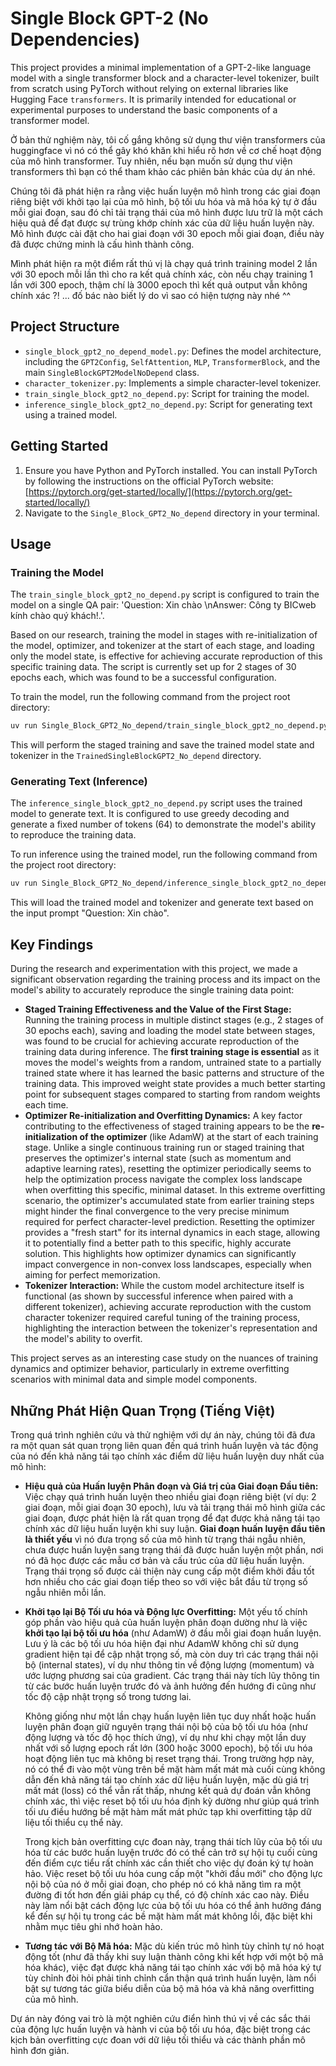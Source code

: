# Single Block GPT-2 (No Dependencies)

This project provides a minimal implementation of a GPT-2-like language model with a single transformer block and a character-level tokenizer, built from scratch using PyTorch without relying on external libraries like Hugging Face `transformers`. It is primarily intended for educational or experimental purposes to understand the basic components of a transformer model.

Ở bản thử nghiệm này, tôi cố gắng không sử dụng thư viện transformers của huggingface vì nó có thể gây khó khăn khi hiểu rõ hơn về cơ chế hoạt động của mô hình transformer. Tuy nhiên, nếu bạn muốn sử dụng thư viện transformers thì bạn có thể tham khảo các phiên bản khác của dự án nhé.

Chúng tôi đã phát hiện ra rằng việc huấn luyện mô hình trong các giai đoạn riêng biệt với khởi tạo lại của mô hình, bộ tối ưu hóa và mã hóa ký tự ở đầu mỗi giai đoạn, sau đó chỉ tải trạng thái của mô hình được lưu trữ là một cách hiệu quả để đạt được sự trùng khớp chính xác của dữ liệu huấn luyện này. Mô hình được cài đặt cho hai giai đoạn với 30 epoch mỗi giai đoạn, điều này đã được chứng minh là cấu hình thành công.

Mình phát hiện ra một điểm rất thú vị là chạy quá trình training model 2 lần với 30 epoch mỗi lần thì cho ra kết quả chính xác, còn nếu chạy training 1 lần với 300 epoch, thậm chí là 3000 epoch thì kết quả output vẫn không chính xác ?! ... đố bác nào biết lý do vì sao có hiện tượng này nhé ^^

## Project Structure

-   `single_block_gpt2_no_depend_model.py`: Defines the model architecture, including the `GPT2Config`, `SelfAttention`, `MLP`, `TransformerBlock`, and the main `SingleBlockGPT2ModelNoDepend` class.
-   `character_tokenizer.py`: Implements a simple character-level tokenizer.
-   `train_single_block_gpt2_no_depend.py`: Script for training the model.
-   `inference_single_block_gpt2_no_depend.py`: Script for generating text using a trained model.

## Getting Started

1.  Ensure you have Python and PyTorch installed. You can install PyTorch by following the instructions on the official PyTorch website: [https://pytorch.org/get-started/locally/](https://pytorch.org/get-started/locally/)
2.  Navigate to the `Single_Block_GPT2_No_depend` directory in your terminal.

## Usage

### Training the Model

The `train_single_block_gpt2_no_depend.py` script is configured to train the model on a single QA pair: 'Question: Xin chào \nAnswer: Công ty BICweb kính chào quý khách!.'.

Based on our research, training the model in stages with re-initialization of the model, optimizer, and tokenizer at the start of each stage, and loading only the model state, is effective for achieving accurate reproduction of this specific training data. The script is currently set up for 2 stages of 30 epochs each, which was found to be a successful configuration.

To train the model, run the following command from the project root directory:

```bash
uv run Single_Block_GPT2_No_depend/train_single_block_gpt2_no_depend.py
```

This will perform the staged training and save the trained model state and tokenizer in the `TrainedSingleBlockGPT2_No_depend` directory.

### Generating Text (Inference)

The `inference_single_block_gpt2_no_depend.py` script uses the trained model to generate text. It is configured to use greedy decoding and generate a fixed number of tokens (64) to demonstrate the model's ability to reproduce the training data.

To run inference using the trained model, run the following command from the project root directory:

```bash
uv run Single_Block_GPT2_No_depend/inference_single_block_gpt2_no_depend.py
```

This will load the trained model and tokenizer and generate text based on the input prompt "Question: Xin chào".

## Key Findings

During the research and experimentation with this project, we made a significant observation regarding the training process and its impact on the model's ability to accurately reproduce the single training data point:

-   **Staged Training Effectiveness and the Value of the First Stage:** Running the training process in multiple distinct stages (e.g., 2 stages of 30 epochs each), saving and loading the model state between stages, was found to be crucial for achieving accurate reproduction of the training data during inference. The **first training stage is essential** as it moves the model's weights from a random, untrained state to a partially trained state where it has learned the basic patterns and structure of the training data. This improved weight state provides a much better starting point for subsequent stages compared to starting from random weights each time.
-   **Optimizer Re-initialization and Overfitting Dynamics:** A key factor contributing to the effectiveness of staged training appears to be the **re-initialization of the optimizer** (like AdamW) at the start of each training stage. Unlike a single continuous training run or staged training that preserves the optimizer's internal state (such as momentum and adaptive learning rates), resetting the optimizer periodically seems to help the optimization process navigate the complex loss landscape when overfitting this specific, minimal dataset. In this extreme overfitting scenario, the optimizer's accumulated state from earlier training steps might hinder the final convergence to the very precise minimum required for perfect character-level prediction. Resetting the optimizer provides a "fresh start" for its internal dynamics in each stage, allowing it to potentially find a better path to this specific, highly accurate solution. This highlights how optimizer dynamics can significantly impact convergence in non-convex loss landscapes, especially when aiming for perfect memorization.
-   **Tokenizer Interaction:** While the custom model architecture itself is functional (as shown by successful inference when paired with a different tokenizer), achieving accurate reproduction with the custom character tokenizer required careful tuning of the training process, highlighting the interaction between the tokenizer's representation and the model's ability to overfit.

This project serves as an interesting case study on the nuances of training dynamics and optimizer behavior, particularly in extreme overfitting scenarios with minimal data and simple model components.

## Những Phát Hiện Quan Trọng (Tiếng Việt)

Trong quá trình nghiên cứu và thử nghiệm với dự án này, chúng tôi đã đưa ra một quan sát quan trọng liên quan đến quá trình huấn luyện và tác động của nó đến khả năng tái tạo chính xác điểm dữ liệu huấn luyện duy nhất của mô hình:
-   **Hiệu quả của Huấn luyện Phân đoạn và Giá trị của Giai đoạn Đầu tiên:** Việc chạy quá trình huấn luyện theo nhiều giai đoạn riêng biệt (ví dụ: 2 giai đoạn, mỗi giai đoạn 30 epoch), lưu và tải trạng thái mô hình giữa các giai đoạn, được phát hiện là rất quan trọng để đạt được khả năng tái tạo chính xác dữ liệu huấn luyện khi suy luận. **Giai đoạn huấn luyện đầu tiên là thiết yếu** vì nó đưa trọng số của mô hình từ trạng thái ngẫu nhiên, chưa được huấn luyện sang trạng thái đã được huấn luyện một phần, nơi nó đã học được các mẫu cơ bản và cấu trúc của dữ liệu huấn luyện. Trạng thái trọng số được cải thiện này cung cấp một điểm khởi đầu tốt hơn nhiều cho các giai đoạn tiếp theo so với việc bắt đầu từ trọng số ngẫu nhiên mỗi lần.
-   **Khởi tạo lại Bộ Tối ưu hóa và Động lực Overfitting:** Một yếu tố chính góp phần vào hiệu quả của huấn luyện phân đoạn dường như là việc **khởi tạo lại bộ tối ưu hóa** (như AdamW) ở đầu mỗi giai đoạn huấn luyện. Lưu ý là các bộ tối ưu hóa hiện đại như AdamW không chỉ sử dụng gradient hiện tại để cập nhật trọng số, mà còn duy trì các trạng thái nội bộ (internal states), ví dụ như thông tin về động lượng (momentum) và ước lượng phương sai của gradient. Các trạng thái này tích lũy thông tin từ các bước huấn luyện trước đó và ảnh hưởng đến hướng đi cũng như tốc độ cập nhật trọng số trong tương lai.

    Không giống như một lần chạy huấn luyện liên tục duy nhất hoặc huấn luyện phân đoạn giữ nguyên trạng thái nội bộ của bộ tối ưu hóa (như động lượng và tốc độ học thích ứng), ví dụ như khi chạy một lần duy nhất với số lượng epoch rất lớn (300 hoặc 3000 epoch), bộ tối ưu hóa hoạt động liên tục mà không bị reset trạng thái. Trong trường hợp này, nó có thể đi vào một vùng trên bề mặt hàm mất mát mà cuối cùng không dẫn đến khả năng tái tạo chính xác dữ liệu huấn luyện, mặc dù giá trị mất mát (loss) có thể vẫn rất thấp, nhưng kết quả dự đoán vẫn không chính xác, thì việc reset bộ tối ưu hóa định kỳ dường như giúp quá trình tối ưu điều hướng bề mặt hàm mất mát phức tạp khi overfitting tập dữ liệu tối thiểu cụ thể này.
    
    Trong kịch bản overfitting cực đoan này, trạng thái tích lũy của bộ tối ưu hóa từ các bước huấn luyện trước đó có thể cản trở sự hội tụ cuối cùng đến điểm cực tiểu rất chính xác cần thiết cho việc dự đoán ký tự hoàn hảo. Việc reset bộ tối ưu hóa cung cấp một "khởi đầu mới" cho động lực nội bộ của nó ở mỗi giai đoạn, cho phép nó có khả năng tìm ra một đường đi tốt hơn đến giải pháp cụ thể, có độ chính xác cao này. Điều này làm nổi bật cách động lực của bộ tối ưu hóa có thể ảnh hưởng đáng kể đến sự hội tụ trong các bề mặt hàm mất mát không lồi, đặc biệt khi nhằm mục tiêu ghi nhớ hoàn hảo.
-   **Tương tác với Bộ Mã hóa:** Mặc dù kiến trúc mô hình tùy chỉnh tự nó hoạt động tốt (như đã thấy khi suy luận thành công khi kết hợp với một bộ mã hóa khác), việc đạt được khả năng tái tạo chính xác với bộ mã hóa ký tự tùy chỉnh đòi hỏi phải tinh chỉnh cẩn thận quá trình huấn luyện, làm nổi bật sự tương tác giữa biểu diễn của bộ mã hóa và khả năng overfitting của mô hình.

Dự án này đóng vai trò là một nghiên cứu điển hình thú vị về các sắc thái của động lực huấn luyện và hành vi của bộ tối ưu hóa, đặc biệt trong các kịch bản overfitting cực đoan với dữ liệu tối thiểu và các thành phần mô hình đơn giản.
